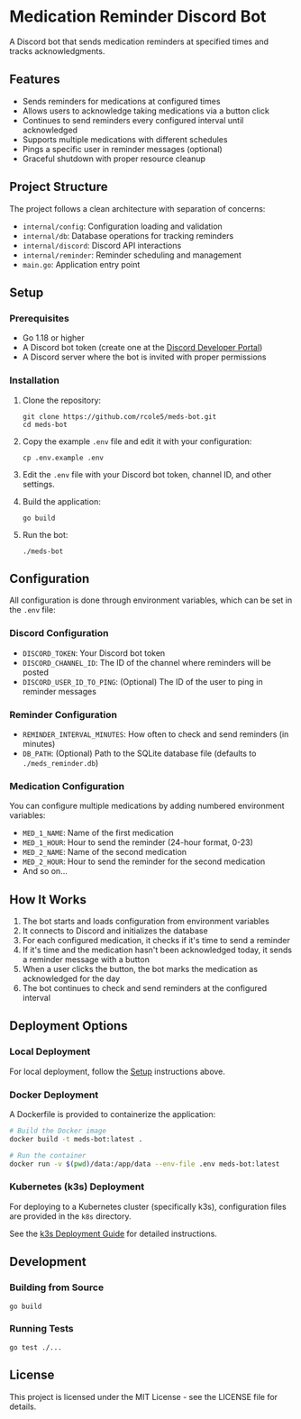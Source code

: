 # Medication Reminder Discord Bot

A Discord bot that sends medication reminders at specified times and tracks acknowledgments.

## Features

- Sends reminders for medications at configured times
- Allows users to acknowledge taking medications via a button click
- Continues to send reminders every configured interval until acknowledged
- Supports multiple medications with different schedules
- Pings a specific user in reminder messages (optional)
- Graceful shutdown with proper resource cleanup

## Project Structure

The project follows a clean architecture with separation of concerns:

- `internal/config`: Configuration loading and validation
- `internal/db`: Database operations for tracking reminders
- `internal/discord`: Discord API interactions
- `internal/reminder`: Reminder scheduling and management
- `main.go`: Application entry point

## Setup

### Prerequisites

- Go 1.18 or higher
- A Discord bot token (create one at the [Discord Developer Portal](https://discord.com/developers/applications))
- A Discord server where the bot is invited with proper permissions

### Installation

1. Clone the repository:
   ```
   git clone https://github.com/rcole5/meds-bot.git
   cd meds-bot
   ```

2. Copy the example `.env` file and edit it with your configuration:
   ```
   cp .env.example .env
   ```

3. Edit the `.env` file with your Discord bot token, channel ID, and other settings.

4. Build the application:
   ```
   go build
   ```

5. Run the bot:
   ```
   ./meds-bot
   ```

## Configuration

All configuration is done through environment variables, which can be set in the `.env` file:

### Discord Configuration

- `DISCORD_TOKEN`: Your Discord bot token
- `DISCORD_CHANNEL_ID`: The ID of the channel where reminders will be posted
- `DISCORD_USER_ID_TO_PING`: (Optional) The ID of the user to ping in reminder messages

### Reminder Configuration

- `REMINDER_INTERVAL_MINUTES`: How often to check and send reminders (in minutes)
- `DB_PATH`: (Optional) Path to the SQLite database file (defaults to `./meds_reminder.db`)

### Medication Configuration

You can configure multiple medications by adding numbered environment variables:

- `MED_1_NAME`: Name of the first medication
- `MED_1_HOUR`: Hour to send the reminder (24-hour format, 0-23)
- `MED_2_NAME`: Name of the second medication
- `MED_2_HOUR`: Hour to send the reminder for the second medication
- And so on...

## How It Works

1. The bot starts and loads configuration from environment variables
2. It connects to Discord and initializes the database
3. For each configured medication, it checks if it's time to send a reminder
4. If it's time and the medication hasn't been acknowledged today, it sends a reminder message with a button
5. When a user clicks the button, the bot marks the medication as acknowledged for the day
6. The bot continues to check and send reminders at the configured interval

## Deployment Options

### Local Deployment

For local deployment, follow the [Setup](#setup) instructions above.

### Docker Deployment

A Dockerfile is provided to containerize the application:

```bash
# Build the Docker image
docker build -t meds-bot:latest .

# Run the container
docker run -v $(pwd)/data:/app/data --env-file .env meds-bot:latest
```

### Kubernetes (k3s) Deployment

For deploying to a Kubernetes cluster (specifically k3s), configuration files are provided in the `k8s` directory.

See the [k3s Deployment Guide](k8s/README.md) for detailed instructions.

## Development

### Building from Source

```
go build
```

### Running Tests

```
go test ./...
```

## License

This project is licensed under the MIT License - see the LICENSE file for details.
